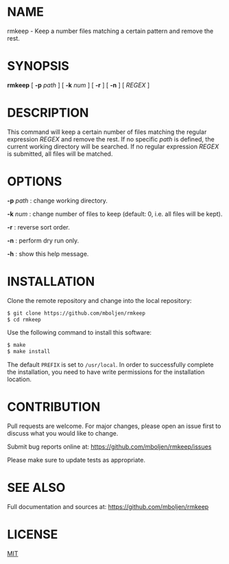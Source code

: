 # NAME

rmkeep - Keep a number files matching a certain pattern and remove the rest.


# SYNOPSIS

**rmkeep** [ **-p** _path_ ] [ **-k** _num_ ] [ **-r** ] [ **-n** ] [ _REGEX_ ]


# DESCRIPTION

This command will keep a certain number of files matching the regular expression _REGEX_ and remove the rest.  If no specific _path_ is defined, the current working directory will be searched.  If no regular expression _REGEX_ is submitted, all files will be matched.


# OPTIONS

**-p** _path_
: change working directory.

**-k** _num_
: change number of files to keep (default: 0, i.e. all files will be kept).

**-r**
: reverse sort order.

**-n**
: perform dry run only.

**-h**
: show this help message.


# INSTALLATION

Clone the remote repository and change into the local repository:

```bash
$ git clone https://github.com/mboljen/rmkeep
$ cd rmkeep
```

Use the following command to install this software:

```bash
$ make
$ make install
```

The default `PREFIX` is set to `/usr/local`.  In order to successfully complete the installation, you need to have write permissions for the installation location.


# CONTRIBUTION

Pull requests are welcome.  For major changes, please open an issue first to discuss what you would like to change.

Submit bug reports online at: <https://github.com/mboljen/rmkeep/issues>

Please make sure to update tests as appropriate.


# SEE ALSO

Full documentation and sources at: <https://github.com/mboljen/rmkeep>


# LICENSE

[MIT](https://choosealicense.com/licenses/mit/)
